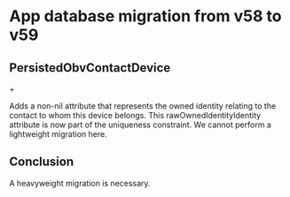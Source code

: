 # App database migration from v58 to v59

## PersistedObvContactDevice

+<attribute name="rawOwnedIdentityIdentity" attributeType="Binary"/>

Adds a non-nil attribute that represents the owned identity relating to the contact to whom this device belongs. This rawOwnedIdentityIdentity attribute is now part of the uniqueness constraint. We cannot perform a lightweight migration here.

## Conclusion

A heavyweight migration is necessary.
